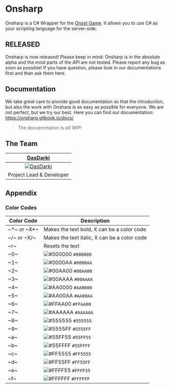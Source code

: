 # Onsharp
Onsharp is a C# Wrapper for the [Onset Game](https://playonset.com/). It allows you to use C# as your scripting language for the server-side.

## RELEASED
Onsharp is now released! Please keep in mind: Onsharp is in the absolute alpha and the most parts of the API are not tested. Please report any bug as soon as possible! If you have question, please look in our documentations first and than ask them here. 

## Documentation
We take great care to provide good documentation so that the introduction, but also the work with Onsharp is as easy as possible for everyone. We are not perfect, but we try our best. Here you can find our documentation: https://onsharp.gitbook.io/docs/

> The docuemntation is sill WIP!

## The Team
| <a href="https://github.com/DasDarki" target="_blank">**DasDarki**</a> |
| :---: |
| [![DasDarki](https://avatars1.githubusercontent.com/u/20742539?v=3&s=150)](https://github.com/DasDarki)|
| Project Lead & Developer |

## Appendix
### Color Codes
|Color Code|Description|
|---|---|
|\~\*\~ or \~X*\~|Makes the text bold, X can be a color code|
|\~/\~ or \~X/\~|Makes the text italic, X can be a color code|
|\~r\~|Resets the text|
|\~0\~|![#000000](https://via.placeholder.com/15/000000/000000?text=+) `#000000`|
|\~1\~|![#0000AA](https://via.placeholder.com/15/0000AA/000000?text=+) `#0000AA`|
|\~2\~|![#00AA00](https://via.placeholder.com/15/00AA00/000000?text=+) `#00AA00`|
|\~3\~|![#00AAAA](https://via.placeholder.com/15/00AAAA/000000?text=+) `#00AAAA`|
|\~4\~|![#AA0000](https://via.placeholder.com/15/AA0000/000000?text=+) `#AA0000`|
|\~5\~|![#AA00AA](https://via.placeholder.com/15/AA00AA/000000?text=+) `#AA00AA`|
|\~6\~|![#FFAA00](https://via.placeholder.com/15/FFAA00/000000?text=+) `#FFAA00`|
|\~7\~|![#AAAAAA](https://via.placeholder.com/15/AAAAAA/000000?text=+) `#AAAAAA`|
|\~8\~|![#555555](https://via.placeholder.com/15/555555/000000?text=+) `#555555`|
|\~9\~|![#5555FF](https://via.placeholder.com/15/5555FF/000000?text=+) `#5555FF`|
|\~a\~|![#55FF55](https://via.placeholder.com/15/55FF55/000000?text=+) `#55FF55`|
|\~b\~|![#55FFFF](https://via.placeholder.com/15/55FFFF/000000?text=+) `#55FFFF`|
|\~c\~|![#FF5555](https://via.placeholder.com/15/FF5555/000000?text=+) `#FF5555`|
|\~d\~|![#FF55FF](https://via.placeholder.com/15/FF55FF/000000?text=+) `#FF55FF`|
|\~e\~|![#FFFF55](https://via.placeholder.com/15/FFFF55/000000?text=+) `#FFFF55`|
|\~f\~|![#FFFFFF](https://via.placeholder.com/15/FFFFFF/000000?text=+) `#FFFFFF`|
